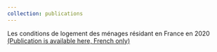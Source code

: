 ```yaml
---
collection: publications
---
```

Les conditions de logement des ménages résidant en France en 2020 [(Publication is available here, French only)](https://www.statistiques.developpement-durable.gouv.fr/les-conditions-de-logement-des-menages-residant-en-france-en-2020?rubrique=54&dossier=1050)

